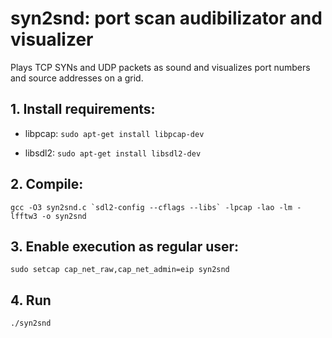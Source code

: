 # syn2snd: port scan audibilizator and visualizer

Plays TCP SYNs and UDP packets as sound and visualizes port numbers and source addresses on a grid.

## 1. Install requirements:

- libpcap: `sudo apt-get install libpcap-dev`

- libsdl2: `sudo apt-get install libsdl2-dev`

## 2. Compile:

``gcc -O3 syn2snd.c `sdl2-config --cflags --libs` -lpcap -lao -lm -lfftw3 -o syn2snd``

## 3. Enable execution as regular user:

`sudo setcap cap_net_raw,cap_net_admin=eip syn2snd`

## 4. Run

`./syn2snd`
